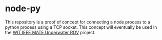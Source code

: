 # node-py
This repository is a proof of concept for connecting a node process to a python process using a TCP socket. This concept will eventually be used in the [WIT IEEE MATE Underwater ROV](https://github.com/Wentworth-IEEE/rovsquad18) project.
